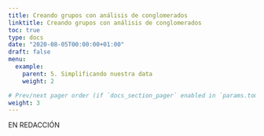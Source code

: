 ```yaml
---
title: Creando grupos con análisis de conglomerados
linktitle: Creando grupos con análisis de conglomerados
toc: true
type: docs
date: "2020-08-05T00:00:00+01:00"
draft: false
menu:
  example:
    parent: 5. Simplificando nuestra data
    weight: 2

# Prev/next pager order (if `docs_section_pager` enabled in `params.toml`)
weight: 3
---
```


EN REDACCIÓN

